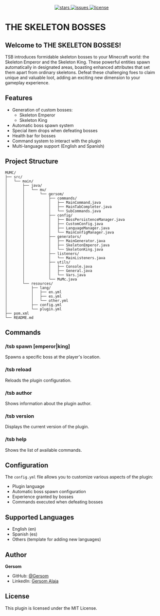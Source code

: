 <p align="center">
    <a href="https://github.com/Gersom/mu-mc">
        <img src="https://img.shields.io/github/stars/Gersom/mu-mc?style=for-the-badge&logo=github&color=brightgreen" alt="stars">
    </a>
    <a href="https://github.com/Gersom/mu-mc/issues">
        <img src="https://img.shields.io/github/issues/Gersom/mu-mc?style=for-the-badge&logo=github&color=red" alt="issues">
    </a>
    <a href="https://github.com/Gersom/mu-mc/blob/main/LICENSE">
        <img src="https://img.shields.io/github/license/Gersom/mu-mc?style=for-the-badge&logo=github&color=blue" alt="license">
    </a>
</p>

# THE SKELETON BOSSES

## Welcome to THE SKELETON BOSSES!

TSB introduces formidable skeleton bosses to your Minecraft world: the Skeleton Emperor and the Skeleton King. These powerful entities spawn automatically in designated areas, boasting enhanced attributes that set them apart from ordinary skeletons. Defeat these challenging foes to claim unique and valuable loot, adding an exciting new dimension to your gameplay experience.

## Features

- Generation of custom bosses:
  - Skeleton Emperor
  - Skeleton King
- Automatic boss spawn system
- Special item drops when defeating bosses
- Health bar for bosses
- Command system to interact with the plugin
- Multi-language support (English and Spanish)

## Project Structure

```
MUMC/
├── src/
│   └── main/
│       ├── java/
│       │   └── mu/
│       │       └── gersom/
│       │           ├── commands/
│       │           │   ├── MainCommand.java
│       │           │   ├── MainTabCompleter.java
│       │           │   └── SubCommands.java
│       │           ├── config/
│       │           │   ├── BossPersistenceManager.java
│       │           │   ├── CustomConfig.java
│       │           │   ├── LanguageManager.java
│       │           │   └── MainConfigManager.java
│       │           ├── generators/
│       │           │   ├── MainGenerator.java
│       │           │   ├── SkeletonEmperor.java
│       │           │   └── SkeletonKing.java
│       │           ├── listeners/
│       │           │   └── MainListeners.java
│       │           ├── utils/
│       │           │   ├── Console.java
│       │           │   ├── General.java
│       │           │   └── Vars.java
│       │           └── MuMc.java
│       └── resources/
│           ├── lang/
│           │   ├── en.yml
│           │   ├── es.yml
│           │   └── other.yml
│           ├── config.yml
│           └── plugin.yml
├── pom.xml
└── README.md
```

## Commands

### /tsb spawn [emperor|king]

Spawns a specific boss at the player's location.

### /tsb reload

Reloads the plugin configuration.

### /tsb author

Shows information about the plugin author.

### /tsb version

Displays the current version of the plugin.

### /tsb help

Shows the list of available commands.

## Configuration

The `config.yml` file allows you to customize various aspects of the plugin:

- Plugin language
- Automatic boss spawn configuration
- Experience granted by bosses
- Commands executed when defeating bosses

## Supported Languages

- English (en)
- Spanish (es)
- Others (template for adding new languages)

## Author

**Gersom**

- GitHub: [@Gersom](https://github.com/Gersom)
- LinkedIn: [Gersom Alaja](https://www.linkedin.com/in/gersomalaja/)

## License

This plugin is licensed under the MIT License.